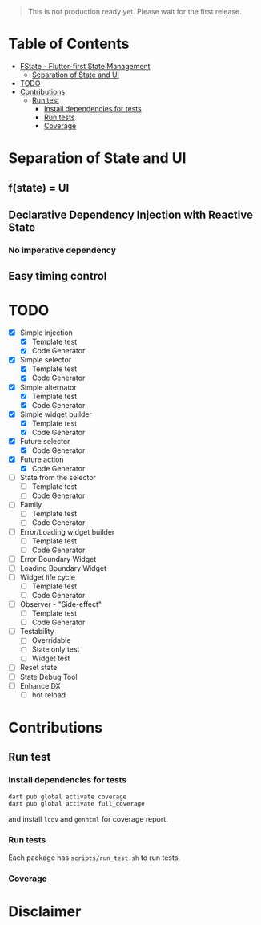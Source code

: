 > This is not production ready yet. Please wait for the first release.

# Table of Contents

- [FState - Flutter-first State Management](#fstate---flutter-first-state-management)
  - [Separation of State and UI](#separation-of-state-and-ui)
- [TODO](#todo)
- [Contributions](#contributions)
  - [Run test](#run-test)
    - [Install dependencies for tests](#install-dependencies-for-tests)
    - [Run tests](#run-tests)
    - [Coverage](#coverage)

# Separation of State and UI

## f(state) = UI

## Declarative Dependency Injection with Reactive State

### No imperative dependency

## Easy timing control

# TODO

- [x] Simple injection
  - [x] Template test
  - [x] Code Generator
- [x] Simple selector
  - [x] Template test
  - [x] Code Generator
- [x] Simple alternator
  - [x] Template test
  - [x] Code Generator
- [x] Simple widget builder
  - [x] Template test
  - [x] Code Generator
- [x] Future selector
  - [x] Code Generator
- [x] Future action
  - [x] Code Generator
- [ ] State from the selector
  - [ ] Template test
  - [ ] Code Generator
- [ ] Family
  - [ ] Template test
  - [ ] Code Generator
- [ ] Error/Loading widget builder
  - [ ] Template test
  - [ ] Code Generator
- [ ] Error Boundary Widget
- [ ] Loading Boundary Widget
- [ ] Widget life cycle
  - [ ] Template test
  - [ ] Code Generator
- [ ] Observer - "Side-effect"
  - [ ] Template test
  - [ ] Code Generator
- [ ] Testability
  - [ ] Overridable
  - [ ] State only test
  - [ ] Widget test
- [ ] Reset state
- [ ] State Debug Tool
- [ ] Enhance DX
  - [ ] hot reload

# Contributions

## Run test

### Install dependencies for tests

```bash
dart pub global activate coverage
dart pub global activate full_coverage
```

and install `lcov` and `genhtml` for coverage report.

### Run tests

Each package has `scripts/run_test.sh` to run tests.

### Coverage

# Disclaimer
